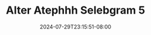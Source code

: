 --- 
title: "Alter Atephhh Selebgram 5"
description: "  bokep Alter Atephhh Selebgram 5 telegram   terbaru"
date: 2024-07-29T23:15:51-08:00
file_code: "0lmrhnwy15nu"
draft: false
cover: "s7uv7asyfbl10laz.jpg"
tags: ["Alter", "Atephhh", "Selebgram", "bokep-indo", "bokep-viral", "bokep-ig"]
length: 63
fld_id: "1483864"
foldername: "Alter atephhh"
categories: ["Alter atephhh"]
views: 0
---